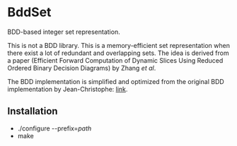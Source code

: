 BddSet
======

BDD-based integer set representation.

This is not a BDD library. This is a memory-efficient set representation when
there exist a lot of redundant and overlapping sets. The idea is derived from a
paper (Efficient Forward Computation of Dynamic Slices Using Reduced Ordered
Binary Decision Diagrams) by Zhang *et al*.

The BDD implementation is simplified and optimized from the original BDD
implementation by Jean-Christophe:
[link](https://www.lri.fr/~filliatr/ftp/ocaml/bdd/bdd-0.3.tar.gz).

Installation
------------

  * ./configure --prefix=*path*
  * make

